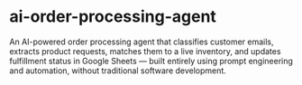 # ai-order-processing-agent
An AI-powered order processing agent that classifies customer emails, extracts product requests, matches them to a live inventory, and updates fulfillment status in Google Sheets — built entirely using prompt engineering and automation, without traditional software development.
